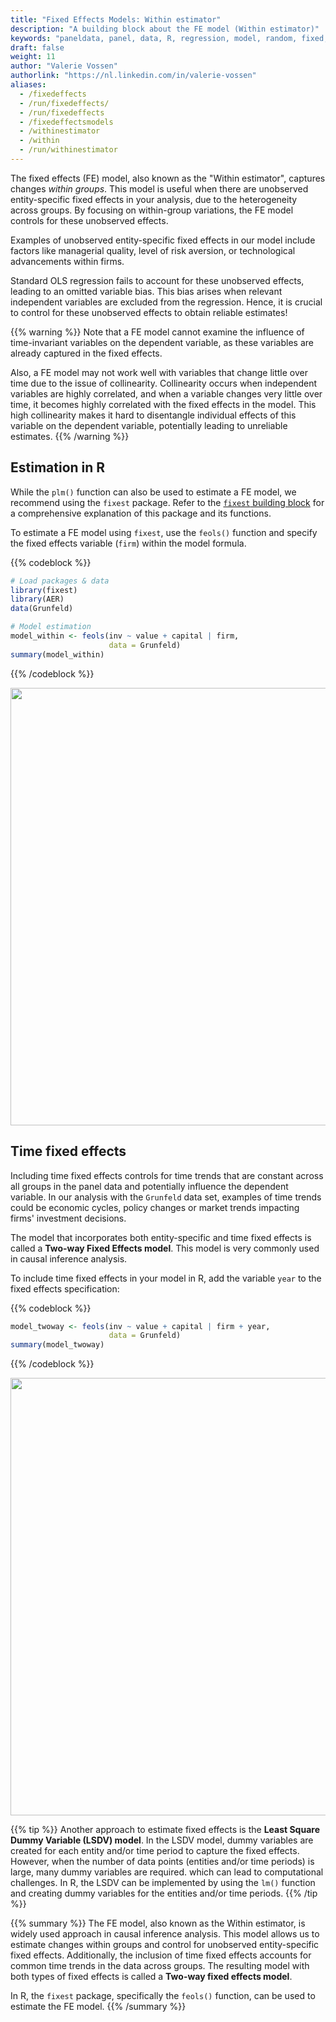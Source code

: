 ```yaml
---
title: "Fixed Effects Models: Within estimator"
description: "A building block about the FE model (Within estimator)"
keywords: "paneldata, panel, data, R, regression, model, random, fixed, pooled, OLS, within, between"
draft: false
weight: 11
author: "Valerie Vossen"
authorlink: "https://nl.linkedin.com/in/valerie-vossen"
aliases:
  - /fixedeffects
  - /run/fixedeffects/
  - /run/fixedeffects
  - /fixedeffectsmodels
  - /withinestimator
  - /within
  - /run/withinestimator
---
```



The fixed effects (FE) model, also known as the "Within estimator", captures changes *within groups*. This model is useful when there are unobserved entity-specific fixed effects in your analysis, due to the heterogeneity across groups. By focusing on within-group variations, the FE model controls for these unobserved effects. 

Examples of unobserved entity-specific fixed effects in our model include factors like managerial quality, level of risk aversion, or technological advancements within firms. 

Standard OLS regression fails to account for these unobserved effects, leading to an omitted variable bias. This bias arises when relevant independent variables are excluded from the regression. Hence, it is crucial to control for these unobserved effects to obtain reliable estimates!

{{% warning %}}
Note that a FE model cannot examine the influence of time-invariant variables on the dependent variable, as these variables are already captured in the fixed effects. 

Also, a FE model may not work well with variables that change little over time due to the issue of collinearity.
Collinearity occurs when independent variables are highly correlated, and when a variable changes very little over time, it becomes highly correlated with the fixed effects in the model. This high collinearity makes it hard to disentangle individual effects of this variable on the dependent variable, potentially leading to unreliable estimates. 
{{% /warning %}}

## Estimation in R
While the `plm()` function can also be used to estimate a FE model, we recommend using the `fixest` package. Refer to the [`fixest` building block]() for a comprehensive explanation of this package and its functions. 

To estimate a FE model using `fixest`, use the `feols()` function and specify the fixed effects variable (`firm`) within the model formula. 

{{% codeblock %}}
```R
# Load packages & data
library(fixest)
library(AER) 
data(Grunfeld) 

# Model estimation
model_within <- feols(inv ~ value + capital | firm, 
                      data = Grunfeld)
summary(model_within)
```
{{% /codeblock %}}

<p align = "center">
<img src = "../images/summarywithin.png" width="700">
</p>

## Time fixed effects

Including time fixed effects controls for time trends that are constant across all groups in the panel data and potentially influence the dependent variable. In our analysis with the `Grunfeld` data set, examples of time trends could be economic cycles, policy changes or market trends impacting firms' investment decisions. 

The model that incorporates both entity-specific and time fixed effects is called a **Two-way Fixed Effects model**. This model is very commonly used in causal inference analysis. 

To include time fixed effects in your model in R, add the variable `year` to the fixed effects specification:

{{% codeblock %}}
```R
model_twoway <- feols(inv ~ value + capital | firm + year, 
                      data = Grunfeld)
summary(model_twoway)
```
{{% /codeblock %}}

<p align = "center">
<img src = "../images/summarytwoway.png" width="700">
</p>

{{% tip %}}
Another approach to estimate fixed effects is the **Least Square Dummy Variable (LSDV) model**. In the LSDV model, dummy variables are created for each entity and/or time period to capture the fixed effects. However, when the number of data points (entities and/or time periods) is large, many dummy variables are required. which can lead to computational challenges. In R, the LSDV can be implemented by using the `lm()` function and creating dummy variables for the entities and/or time periods. 
{{% /tip %}}


{{% summary %}}
The FE model, also known as the Within estimator, is widely used approach in causal inference analysis. This model allows us to estimate changes within groups and control for unobserved entity-specific fixed effects. Additionally, the inclusion of time fixed effects accounts for common time trends in the data across groups. The resulting model with both types of fixed effects is called a **Two-way fixed effects model**.

In R, the `fixest` package, specifically the `feols()` function, can be used to estimate the FE model.
{{% /summary %}}